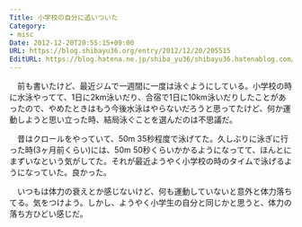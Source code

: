 ```yaml
---
Title: 小学校の自分に追いついた
Category:
- misc
Date: 2012-12-20T20:55:15+09:00
URL: https://blog.shibayu36.org/entry/2012/12/20/205515
EditURL: https://blog.hatena.ne.jp/shiba_yu36/shibayu36.hatenablog.com/atom/entry/12704830469096553622
---
```


　前も書いたけど、最近ジムで一週間に一度は泳ぐようにしている。小学校の時に水泳やってて、1日に2km泳いだり、合宿で1日に10km泳いだりしたことがあったので、やめたときはもう今後水泳はやらないだろうと思ってたけど、何か運動しようと思い立った時、結局泳ぐことを選んだのは不思議だ。

　昔はクロールをやっていて、50m 35秒程度で泳げてた。久しぶりに泳ぎに行った時(3ヶ月前くらい)には、50m 50秒くらいかかるようになってて、ほんとにまずいなという気がしてた。それが最近ようやく小学校の時のタイムで泳げるようになっていた。良かった。

　いつもは体力の衰えとか感じないけど、何も運動していないと意外と体力落ちてる。気をつけよう。しかし、ようやく小学生の自分と同じかと思うと、体力の落ち方ひどい感じだ。
